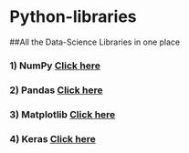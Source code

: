 # Python-libraries

##All the Data-Science Libraries in one place

### 1) NumPy [Click here](https://github.com/TejasPosupo/Python-libraries/tree/NumPy)

### 2) Pandas [Click here](https://github.com/TejasPosupo/Python-libraries/tree/Pandas)
 
### 3) Matplotlib [Click here](https://github.com/TejasPosupo/Python-libraries/tree/Matplotlib)

### 4) Keras [Click here](https://github.com/TejasPosupo/Python-libraries/tree/Keras)
